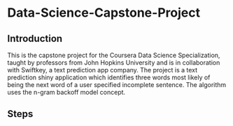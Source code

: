 # Data-Science-Capstone-Project

## Introduction
This is the capstone project for the Coursera Data Science Specialization, taught by professors from John Hopkins University and is in collaboration with Swiftkey, a text prediction app company. The project is a text prediction shiny application which identifies three words most likely of being the next word of a user specified incomplete sentence. The algorithm uses the n-gram backoff model concept.

## Steps

